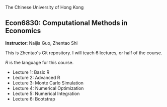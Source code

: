 The Chinese University of Hong Kong
## Econ6830:  Computational Methods in Economics

**Instructor**: Naijia Guo, Zhentao Shi

This is Zhentao's Git repository. I will teach 6 lectures, or half of the course.

*R* is the language for this course.

* Lecture 1: Basic R
* Lecture 2: Advanced R
* Lecture 3: Monte Carlo Simulation
* Lecture 4: Numerical Optimization
* Lecture 5: Numerical Integration
* Lecture 6: Bootstrap